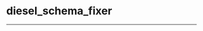 <!-- dprint-ignore-file -->
<!-- sync-readme title [[ -->
# diesel_schema_fixer
<!-- sync-readme ]] -->

<!-- sync-readme badge -->

---

<!-- sync-readme rustdoc -->
